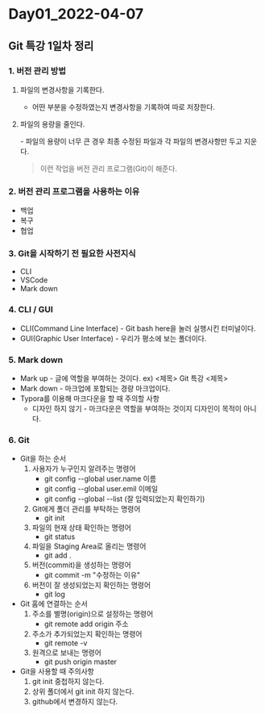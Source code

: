 # Day01_2022-04-07

##  Git 특강 1일차 정리

### 1. 버전 관리 방법

1. 파일의 변경사항을 기록한다.

	- 어떤 부분을 수정하였는지 변경사항을 기록하여 따로 저장한다.

2. 파일의 용량을 줄인다.

   \- 파일의 용량이 너무 큰 경우 최종 수정된 파일과 각 파일의 변경사항만 두고 지운다.

   > 이런 작업을 버전 관리 프로그램(Git)이 해준다.

### 2. 버전 관리 프로그램을 사용하는 이유

- 백업
- 복구
- 협업

### 3. Git을 시작하기 전 필요한 사전지식

- CLI
- VSCode
- Mark down

### 4. CLI / GUI

- CLI(Command Line Interface) - Git bash here을 눌러 실행시킨 터미널이다.
- GUI(Graphic User Interface) - 우리가 평소에 보는 폴더이다.

### 5. Mark down

- Mark up - 글에 역할을 부여하는 것이다. ex) <제목> Git 특강 <제목>
- Mark down - 마크업에 포함되는 경량 마크업이다.
- Typora를 이용해 마크다운을 할 때 주의할 사항
  - 디자인 하지 않기 - 마크다운은 역할을 부여하는 것이지 디자인이 목적이 아니다.

### 6. Git

- Git을 하는 순서
  1. 사용자가 누구인지 알려주는 명령어
     - git config --global user.name 이름
     - git config --global user.emil 이메일
     - git config --global --list (잘 입력되었는지 확인하기)
  2. Git에게 폴더 관리를 부탁하는 명령어
     - git init
  3. 파일의 현재 상태 확인하는 명령어
     - git status
  4. 파일을 Staging Area로 올리는 명령어
     - git add .
  5. 버전(commit)을 생성하는 명령어
     - git commit -m "수정하는 이유"
  6. 버전이 잘 생성되었는지 확인하는 명령어
     - git log
- Git 홈에 연결하는 순서
  1. 주소를 별명(origin)으로 설정하는 명령어
     - git remote add origin 주소
  2. 주소가 추가되었는지 확인하는 명령어
     - git remote -v
  3. 원격으로 보내는 명령어
     - git push origin master
- Git을 사용할 때 주의사항
  1. git init 중첩하지 않는다.
  2. 상위 폴더에서 git init 하지 않는다.
  3. github에서 변경하지 않는다.
